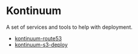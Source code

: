 # Kontinuum

A set of services and tools to help with deployment.

- [kontinuum-route53](https://github.com/esayemm/kontinuum/tree/master/kontinuum-route53)
- [kontinuum-s3-deploy](https://github.com/esayemm/kontinuum/tree/master/kontinuum-s3-deploy)